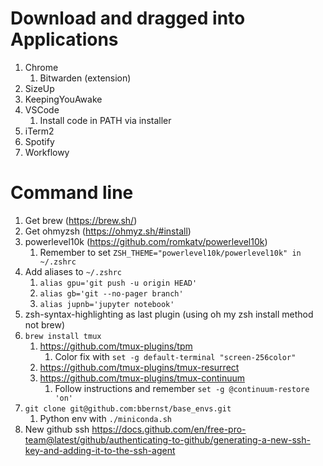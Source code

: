 # Download and dragged into Applications
1. Chrome
    1. Bitwarden (extension)
1. SizeUp
1. KeepingYouAwake
1. VSCode
    1. Install code in PATH via installer
1. iTerm2
1. Spotify
1. Workflowy

# Command line
1. Get brew (https://brew.sh/)
1. Get ohmyzsh (https://ohmyz.sh/#install)
1. powerlevel10k (https://github.com/romkatv/powerlevel10k)
    1. Remember to set `ZSH_THEME="powerlevel10k/powerlevel10k" in ~/.zshrc`
1. Add aliases to `~/.zshrc`
    1. `alias gpu='git push -u origin HEAD'`
    1. `alias gb='git --no-pager branch'`
    1. `alias jupnb='jupyter notebook'`
1. zsh-syntax-highlighting as last plugin (using oh my zsh install method not brew)
1. `brew install tmux`
    1. https://github.com/tmux-plugins/tpm
        1. Color fix with `set -g default-terminal "screen-256color"`
    1. https://github.com/tmux-plugins/tmux-resurrect
    1. https://github.com/tmux-plugins/tmux-continuum
        1. Follow instructions and remember `set -g @continuum-restore 'on'`
1. `git clone git@github.com:bbernst/base_envs.git`
    1. Python env with `./miniconda.sh`
1. New github ssh https://docs.github.com/en/free-pro-team@latest/github/authenticating-to-github/generating-a-new-ssh-key-and-adding-it-to-the-ssh-agent
